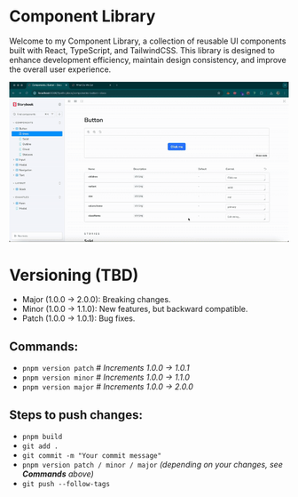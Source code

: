 # Component Library

Welcome to my Component Library, a collection of reusable UI components built with React, TypeScript, and TailwindCSS. This library is designed to enhance development efficiency, maintain design consistency, and improve the overall user experience.

![Demo](https://github.com/npier97/Components-Library/blob/main/src/assets/components-library.gif)

# Versioning (TBD)

- Major (1.0.0 → 2.0.0): Breaking changes.
- Minor (1.0.0 → 1.1.0): New features, but backward compatible.
- Patch (1.0.0 → 1.0.1): Bug fixes.

## Commands:

- `pnpm version patch` _# Increments 1.0.0 → 1.0.1_
- `pnpm version minor` _# Increments 1.0.0 → 1.1.0_
- `pnpm version major` _# Increments 1.0.0 → 2.0.0_

## Steps to push changes:

- `pnpm build`
- `git add .`
- `git commit -m "Your commit message"`
- `pnpm version patch / minor / major` _(depending on your changes, see **Commands** above)_
- `git push --follow-tags`
